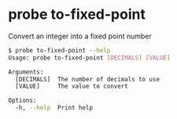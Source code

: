 # probe to-fixed-point

Convert an integer into a fixed point number

```bash
$ probe to-fixed-point --help
Usage: probe to-fixed-point [DECIMALS] [VALUE]

Arguments:
  [DECIMALS]  The number of decimals to use
  [VALUE]     The value to convert

Options:
  -h, --help  Print help
```
